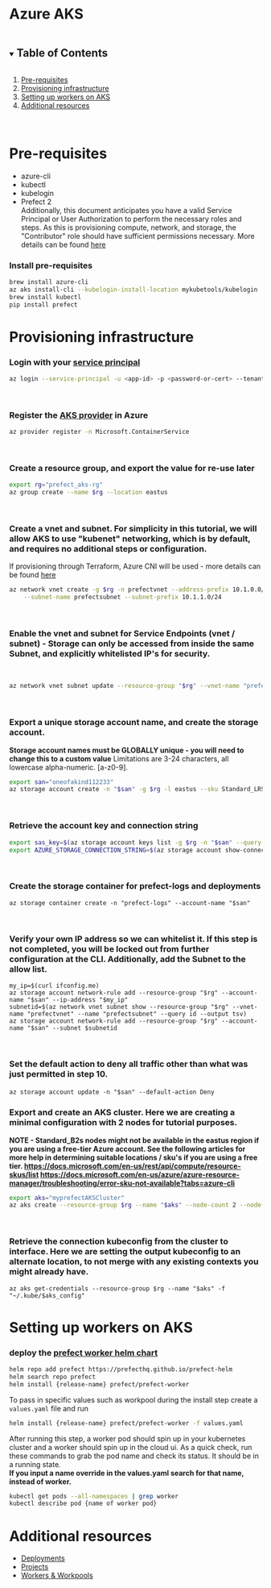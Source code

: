 # Azure AKS

<!-- TABLE OF CONTENTS -->
<details open="open">
  <summary><h2 style="display: inline-block">Table of Contents</h2></summary>
  <ol>
    <li>
      <a href="#pre-requisites">Pre-requisites</a>
    <li>
      <a href="#provisioning-infrastructure">Provisioning infrastructure</a>
    <li>
      <a href="#setting-up-workers-on-aks">Setting up workers on AKS</a>
    <li>
      <a href="#additional-resources">Additional resources</a>
  </ol>
</details>
​
<!-- Pre-requisites -->

# Pre-requisites

- azure-cli  
- kubectl  
- kubelogin  
- Prefect 2  
​
Additionally, this document anticipates you have a valid Service Principal or User Authorization to perform the necessary roles and steps. As this is provisioning compute, network, and storage, the "Contributor" role should have sufficient permissions necessary.
More details can be found [here](https://docs.microsoft.com/en-us/azure/developer/terraform/authenticate-to-azure?tabs=bash#create-a-service-principal)
  

### Install pre-requisites
```bash
brew install azure-cli
az aks install-cli --kubelogin-install-location mykubetools/kubelogin
brew install kubectl
pip install prefect
```

<!-- Provisioning infrastructure -->  
# Provisioning infrastructure

### Login with your [service principal](https://docs.microsoft.com/en-us/cli/azure/authenticate-azure-cli)
```bash 
az login --service-principal -u <app-id> -p <password-or-cert> --tenant <tenant>
```
​
### Register the [AKS provider](https://docs.microsoft.com/en-us/azure/azure-resource-manager/management/resource-providers-and-types) in Azure
```bash
az provider register -n Microsoft.ContainerService
```
​
### Create a resource group, and export the value for re-use later
```bash
export rg="prefect_aks-rg"
az group create --name $rg --location eastus
```
​
### Create a vnet and subnet. For simplicity in this tutorial, we will allow AKS to use "kubenet" networking, which is by default, and requires no additional steps or configuration. 
If provisioning through Terraform, Azure CNI will be used - more details can be found [here](https://docs.microsoft.com/en-us/azure/aks/configure-azure-cni#advanced-networking)
​
```bash
az network vnet create -g $rg -n prefectvnet --address-prefix 10.1.0.0/16 \
    --subnet-name prefectsubnet --subnet-prefix 10.1.1.0/24
```
​
### Enable the vnet and subnet  for Service Endpoints (vnet / subnet) - Storage can only be accessed from inside the same Subnet, and explicitly whitelisted IP's for security.
​
```bash
az network vnet subnet update --resource-group "$rg" --vnet-name "prefectvnet" --name "prefectsubnet" --service-endpoints "Microsoft.Storage"
```
​
### Export a unique storage account name, and create the storage account. 
**Storage account names must be GLOBALLY unique - you will need to change this to a custom value**
Limitations are 3-24 characters, all lowercase alpha-numeric. [a-z0-9].
​
```bash
export san="oneofakind112233"
az storage account create -n "$san" -g $rg -l eastus --sku Standard_LRS
```
​
### Retrieve the account key and connection string 
```bash
export sas_key=$(az storage account keys list -g $rg -n "$san" --query "[0].value" --output tsv)
export AZURE_STORAGE_CONNECTION_STRING=$(az storage account show-connection-string --resource-group "$rg" --name "$san" --output tsv)
```
​
### Create the storage container for prefect-logs and deployments
```
az storage container create -n "prefect-logs" --account-name "$san"
```
​
### Verify your own IP address so we can whitelist it. If this step is not completed, you will be locked out from further configuration at the CLI. Additionally, add the Subnet to the allow list.
```
my_ip=$(curl ifconfig.me)
az storage account network-rule add --resource-group "$rg" --account-name "$san" --ip-address "$my_ip"
subnetid=$(az network vnet subnet show --resource-group "$rg" --vnet-name "prefectvnet" --name "prefectsubnet" --query id --output tsv)
az storage account network-rule add --resource-group "$rg" --account-name "$san" --subnet $subnetid
```
​
### Set the default action to deny all traffic other than what was just permitted in step 10.
`az storage account update -n "$san" --default-action Deny`
​
###  Export and create an AKS cluster. Here we are creating a minimal configuration with 2 nodes for tutorial purposes. 
**NOTE - Standard_B2s nodes might not be available in the eastus region if you are using a free-tier Azure account.  See the following articles for more help in determining suitable locations / sku's if you are using a free tier.
https://docs.microsoft.com/en-us/rest/api/compute/resource-skus/list
https://docs.microsoft.com/en-us/azure/azure-resource-manager/troubleshooting/error-sku-not-available?tabs=azure-cli**
​
```bash
export aks="myprefectAKSCluster"
az aks create --resource-group $rg --name "$aks" --node-count 2 --node-vm-size "Standard_B2s"
```
​
### Retrieve the connection kubeconfig from the cluster to interface. Here we are setting the output kubeconfig to an alternate location, to not merge with any existing contexts you might already have.
`az aks get-credentials --resource-group $rg --name "$aks" -f "~/.kube/$aks_config"`

<!-- Setting up workers on AKS --> 
# Setting up workers on AKS
### deploy the [prefect worker helm chart](https://github.com/PrefectHQ/prefect-helm)
```bash
helm repo add prefect https://prefecthq.github.io/prefect-helm
helm search repo prefect
helm install {release-name} prefect/prefect-worker
```
To pass in specific values such as workpool during the install step create a `values.yaml` file and run 
```bash
helm install {release-name} prefect/prefect-worker -f values.yaml
```

After running this step, a worker pod should spin up in your kubernetes cluster and a worker should spin up in the cloud ui. As a quick check, run these commands to grab the pod name and check its status. It should be in a running state.  
**If you input a name override in the values.yaml search for that name, instead of worker.**
```bash
kubectl get pods --all-namespaces | grep worker
kubectl describe pod {name of worker pod}
```
<!-- Additional resources -->
# Additional resources  
- [Deployments](https://docs.prefect.io/latest/concepts/deployments/)  
- [Projects](https://docs.prefect.io/latest/concepts/projects/)  
- [Workers & Workpools](https://docs.prefect.io/latest/concepts/work-pools/)